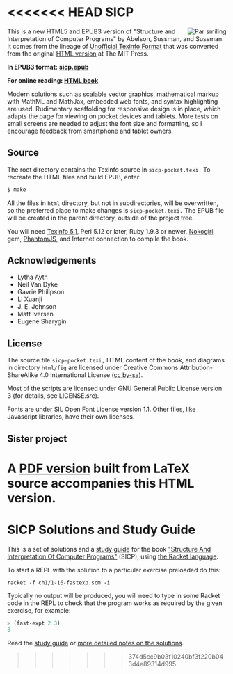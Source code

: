 <<<<<<< HEAD
SICP
====

<img src="https://sicpebook.files.wordpress.com/2013/09/smile0.png"
 alt="Par smiling" align="right" />

This is a new HTML5 and EPUB3 version of "Structure and Interpretation of Computer Programs" by Abelson, Sussman, and Sussman. It comes from the lineage of [Unofficial Texinfo Format](http://www.neilvandyke.org/sicp-texi) that was converted from the original [HTML version](https://mitpress.mit.edu/sicp) at The MIT Press.

<b>In EPUB3 format: [sicp.epub](https://github.com/sarabander/sicp-epub/blob/master/sicp.epub?raw=true)</b>

<b>For online reading: [HTML book](https://sarabander.github.io/sicp)</b>

Modern solutions such as scalable vector graphics, mathematical markup with MathML and MathJax, embedded web fonts, and syntax highlighting are used. Rudimentary scaffolding for responsive design is in place, which adapts the page for viewing on pocket devices and tablets. More tests on small screens are needed to adjust the font size and formatting, so I encourage feedback from smartphone and tablet owners.

Source
------

The root directory contains the Texinfo source in `sicp-pocket.texi.` To recreate the HTML files and build EPUB, enter:

```bash
$ make
```

All the files in `html` directory, but not in subdirectories, will be overwritten, so the preferred place to make changes is `sicp-pocket.texi.` The EPUB file will be created in the parent directory, outside of the project tree.

You will need [Texinfo 5.1](https://ftp.gnu.org/gnu/texinfo), Perl 5.12 or later, Ruby 1.9.3 or newer, [Nokogiri](http://nokogiri.org) gem, [PhantomJS](http://phantomjs.org), and Internet connection to compile the book.

Acknowledgements
----------------

* Lytha Ayth
* Neil Van Dyke
* Gavrie Philipson
* Li Xuanji
* J. E. Johnson
* Matt Iversen
* Eugene Sharygin

License
-------

The source file `sicp-pocket.texi,` HTML content of the book, and diagrams in directory `html/fig` are licensed under Creative Commons Attribution-ShareAlike 4.0 International License ([cc by-sa](https://creativecommons.org/licenses/by-sa/4.0)).
          
Most of the scripts are licensed under GNU General Public License version 3 (for details, see LICENSE.src).

Fonts are under SIL Open Font License version 1.1. Other files, like Javascript libraries, have their own licenses.

Sister project
--------------

A [PDF version](https://github.com/sarabander/sicp-pdf) built from LaTeX source accompanies this HTML version.
=======
# SICP Solutions and Study Guide

This is a set of solutions and a [study guide](STUDY.md) for the book ["Structure And Interpretation Of Computer Programs"](https://mitpress.mit.edu/sicp/full-text/book/book-Z-H-4.html#%_toc_start)
(SICP), using [the Racket language](https://racket-lang.org/).

To start a REPL with the solution to a particular exercise preloaded
do this:

```
racket -f ch1/1-16-fastexp.scm -i
```

Typically no output will be produced, you will need to type in some
Racket code in the REPL to check that the program works as required by
the given exercise, for example:

```scheme
> (fast-expt 2 3)
8
```

Read the [study guide](STUDY.md) or [more detailed notes on the solutions](NOTES.md).
>>>>>>> 374d5cc9b03f10240bf3f220b043d4e89314d995
